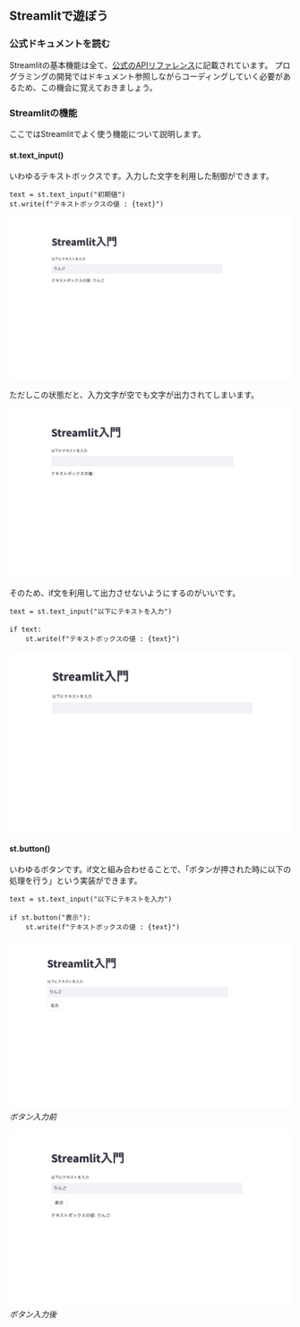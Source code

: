 ## Streamlitで遊ぼう

### 公式ドキュメントを読む
Streamlitの基本機能は全て、[公式のAPIリファレンス](https://docs.streamlit.io/library/api-reference)に記載されています。
プログラミングの開発ではドキュメント参照しながらコーディングしていく必要があるため、この機会に覚えておきましょう。

### Streamlitの機能
ここではStreamlitでよく使う機能について説明します。
#### st.text_input()
いわゆるテキストボックスです。入力した文字を利用した制御ができます。

```
text = st.text_input("初期値")
st.write(f"テキストボックスの値 : {text}")
```

![出力結果](./images/text_input.png) 

ただしこの状態だと、入力文字が空でも文字が出力されてしまいます。

![出力結果](./images/text_input_failed.png) 

そのため、if文を利用して出力させないようにするのがいいです。

```
text = st.text_input("以下にテキストを入力")

if text:
    st.write(f"テキストボックスの値 : {text}")
```

![出力結果](./images/text_input_if.png) 

#### st.button()
いわゆるボタンです。if文と組み合わせることで、「ボタンが押された時に以下の処理を行う」という実装ができます。

```
text = st.text_input("以下にテキストを入力")

if st.button("表示"):
    st.write(f"テキストボックスの値 : {text}")
```

![出力結果](./images/button.png) 
*ボタン入力前*

![出力結果](./images/button_pushed.png) 
*ボタン入力後*

